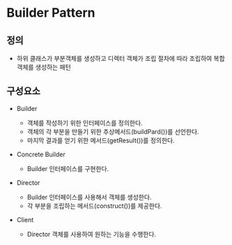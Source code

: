 # Builder Pattern

## 정의

- 하위 클래스가 부분객체를 생성하고 디렉터 객체가 조립 절차에 따라 조립하여 복합객체를 생성하는 패턴

## 구성요소

- Builder
  - 객체를 작성하기 위한 인터페이스를 정의한다.
  - 객체의 각 부분을 만들기 위한 추상메서드(buildPard())를 선언한다.
  - 마지막 결과를 얻기 위한 메서드(getResult())를 정의한다.

- Concrete Builder
  - Builder 인터페이스를 구현한다.

- Director
  - Builder 인터페이스를 사용해서 객체를 생성한다.
  - 각 부분을 조립하는 메서드(construct())를 제공한다.

- Client
  - Director 객체를 사용하여 원하는 기능을 수행한다.

